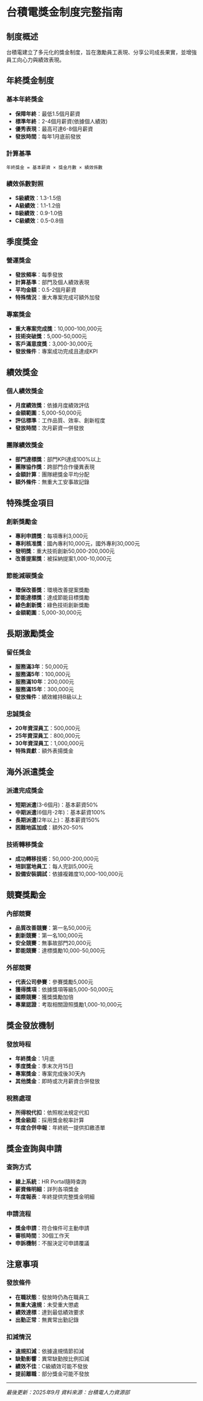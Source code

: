 # 台積電獎金制度完整指南

## 制度概述
台積電建立了多元化的獎金制度，旨在激勵員工表現、分享公司成長果實，並增強員工向心力與績效表現。

## 年終獎金制度

### 基本年終獎金
- **保障年終**：最低1.5個月薪資
- **標準年終**：2-4個月薪資(依據個人績效)
- **優秀表現**：最高可達6-8個月薪資
- **發放時間**：每年1月底前發放

### 計算基準
```
年終獎金 = 基本薪資 × 獎金月數 × 績效係數
```

### 績效係數對照
- **S級績效**：1.3-1.5倍
- **A級績效**：1.1-1.2倍
- **B級績效**：0.9-1.0倍
- **C級績效**：0.5-0.8倍

## 季度獎金

### 營運獎金
- **發放頻率**：每季發放
- **計算基準**：部門及個人績效表現
- **平均金額**：0.5-2個月薪資
- **特殊情況**：重大專案完成可額外加發

### 專案獎金
- **重大專案完成獎**：10,000-100,000元
- **技術突破獎**：5,000-50,000元
- **客戶滿意度獎**：3,000-30,000元
- **發放條件**：專案成功完成且達成KPI

## 績效獎金

### 個人績效獎金
- **月度績效獎**：依據月度績效評估
- **金額範圍**：5,000-50,000元
- **評估標準**：工作品質、效率、創新程度
- **發放時間**：次月薪資一併發放

### 團隊績效獎金
- **部門達標獎**：部門KPI達成100%以上
- **團隊協作獎**：跨部門合作優異表現
- **金額計算**：團隊總獎金平均分配
- **額外條件**：無重大工安事故記錄

## 特殊獎金項目

### 創新獎勵金
- **專利申請獎**：每項專利3,000元
- **專利核准獎**：國內專利10,000元，國外專利30,000元
- **發明獎**：重大技術創新50,000-200,000元
- **改善提案獎**：被採納提案1,000-10,000元

### 節能減碳獎金
- **環保改善獎**：環境改善提案獎勵
- **節能達標獎**：達成節能目標獎勵
- **綠色創新獎**：綠色技術創新獎勵
- **金額範圍**：5,000-30,000元

## 長期激勵獎金

### 留任獎金
- **服務滿3年**：50,000元
- **服務滿5年**：100,000元
- **服務滿10年**：200,000元
- **服務滿15年**：300,000元
- **發放條件**：績效維持B級以上

### 忠誠獎金
- **20年資深員工**：500,000元
- **25年資深員工**：800,000元
- **30年資深員工**：1,000,000元
- **特殊貢獻**：額外表揚獎金

## 海外派遣獎金

### 派遣完成獎金
- **短期派遣**(3-6個月)：基本薪資50%
- **中期派遣**(6個月-2年)：基本薪資100%
- **長期派遣**(2年以上)：基本薪資150%
- **困難地區加成**：額外20-50%

### 技術轉移獎金
- **成功轉移技術**：50,000-200,000元
- **培訓當地員工**：每人完訓5,000元
- **設備安裝調試**：依據複雜度10,000-100,000元

## 競賽獎勵金

### 內部競賽
- **品質改善競賽**：第一名50,000元
- **創新競賽**：第一名100,000元
- **安全競賽**：無事故部門20,000元
- **節能競賽**：達標獎勵10,000-50,000元

### 外部競賽
- **代表公司參賽**：參賽獎勵5,000元
- **獲得獎項**：依據獎項等級5,000-50,000元
- **國際競賽**：獲獎獎勵加倍
- **專業認證**：考取相關證照獎勵1,000-10,000元

## 獎金發放機制

### 發放時程
- **年終獎金**：1月底
- **季度獎金**：季末次月15日
- **專案獎金**：專案完成後30天內
- **其他獎金**：即時或次月薪資合併發放

### 稅務處理
- **所得稅代扣**：依照稅法規定代扣
- **獎金級距**：採用獎金稅率計算
- **年度合併申報**：年終統一提供扣繳憑單

## 獎金查詢與申請

### 查詢方式
- **線上系統**：HR Portal隨時查詢
- **薪資條明細**：詳列各項獎金
- **年度報表**：年終提供完整獎金明細

### 申請流程
- **獎金申請**：符合條件可主動申請
- **審核時間**：30個工作天
- **申訴機制**：不服決定可申請覆議

## 注意事項

### 發放條件
- **在職狀態**：發放時仍為在職員工
- **無重大違規**：未受重大懲處
- **績效達標**：達到最低績效要求
- **出勤正常**：無異常出勤記錄

### 扣減情況
- **違規扣減**：依據違規情節扣減
- **缺勤影響**：異常缺勤按比例扣減
- **績效不佳**：C級績效可能不發放
- **提前離職**：部分獎金可能不發放

---

*最後更新：2025年9月*
*資料來源：台積電人力資源部*